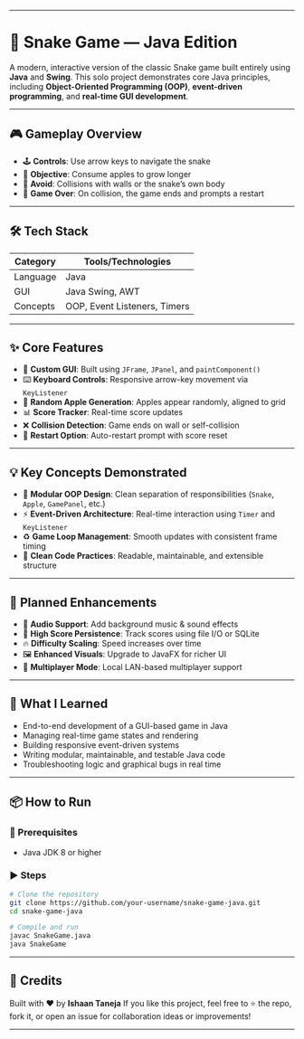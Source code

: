 
---

# 🐍 Snake Game — Java Edition

A modern, interactive version of the classic Snake game built entirely using **Java** and **Swing**. This solo project demonstrates core Java principles, including **Object-Oriented Programming (OOP)**, **event-driven programming**, and **real-time GUI development**.

---

## 🎮 Gameplay Overview

* 🕹️ **Controls**: Use arrow keys to navigate the snake
* 🍎 **Objective**: Consume apples to grow longer
* 🚧 **Avoid**: Collisions with walls or the snake’s own body
* 🏁 **Game Over**: On collision, the game ends and prompts a restart

---

## 🛠 Tech Stack

| Category | Tools/Technologies           |
| -------- | ---------------------------- |
| Language | Java                         |
| GUI      | Java Swing, AWT              |
| Concepts | OOP, Event Listeners, Timers |

---

## ✨ Core Features

* 🎨 **Custom GUI**: Built using `JFrame`, `JPanel`, and `paintComponent()`
* ⌨️ **Keyboard Controls**: Responsive arrow-key movement via `KeyListener`
* 🍏 **Random Apple Generation**: Apples appear randomly, aligned to grid
* 📊 **Score Tracker**: Real-time score updates
* ❌ **Collision Detection**: Game ends on wall or self-collision
* 🔁 **Restart Option**: Auto-restart prompt with score reset

---

## 💡 Key Concepts Demonstrated

* 🔧 **Modular OOP Design**: Clean separation of responsibilities (`Snake`, `Apple`, `GamePanel`, etc.)
* ⚡ **Event-Driven Architecture**: Real-time interaction using `Timer` and `KeyListener`
* ♻️ **Game Loop Management**: Smooth updates with consistent frame timing
* 🧼 **Clean Code Practices**: Readable, maintainable, and extensible structure

---

## 🚀 Planned Enhancements

* 🎵 **Audio Support**: Add background music & sound effects
* 💾 **High Score Persistence**: Track scores using file I/O or SQLite
* 🔥 **Difficulty Scaling**: Speed increases over time
* 🖼️ **Enhanced Visuals**: Upgrade to JavaFX for richer UI
* 🤝 **Multiplayer Mode**: Local LAN-based multiplayer support

---

## 🧠 What I Learned

* End-to-end development of a GUI-based game in Java
* Managing real-time game states and rendering
* Building responsive event-driven systems
* Writing modular, maintainable, and testable Java code
* Troubleshooting logic and graphical bugs in real time

---

## 📦 How to Run

### 🔧 Prerequisites

* Java JDK 8 or higher

### ▶️ Steps

```bash
# Clone the repository
git clone https://github.com/your-username/snake-game-java.git
cd snake-game-java

# Compile and run
javac SnakeGame.java
java SnakeGame
```

---

## 🙌 Credits

Built with ❤️ by **Ishaan Taneja**
If you like this project, feel free to ⭐ the repo, fork it, or open an issue for collaboration ideas or improvements!

---

